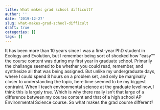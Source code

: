 ```yaml
---
title: What makes grad school difficult?
author: ''
date: '2019-12-27'
slug: what-makes-grad-school-difficult
draft: true
categories: []
tags: []
---
```


It has been more than 10 years since I was a first-year PhD student in Ecology and Evolution, but I remember being sort of shocked how "easy"" the course content was during my first year in graduate school. Primarily the challange seemed to be whether you could read, remember, and synthesize all that was being assigned. But unlike my undergraduate days, where I could spend 8 hours on a problem set, and only be marginally closer to understanding the topic, here time seemed to be my biggest contraint. When I teach environmental science at the graduate level now, I think this is largely true. Which is why there really isn't that large of a difference between my course content and that of a high school AP Environmental Science course. So what makes the grad course different?